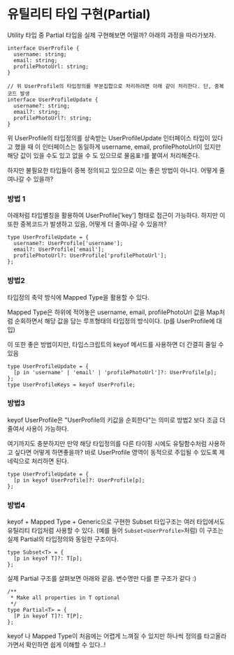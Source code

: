 ﻿# 유틸리티 타입 구현(Partial)

Utility 타입 중 Partial 타입을 실제 구현해보면 어떨까? 아래의 과정을 따라가보자.

```tsx
interface UserProfile {
  username: string;
  email: string;
  profilePhotoUrl: string;
}

// 위 UserProfile의 타입정의를 부분집합으로 처리하려면 아래 같이 처리한다. 단, 중복 코드 발생
interface UserProfileUpdate {
  username?: string;
  email?: string;
  profilePhotoUrl?: string;
}
```

위 UserProfile의 타입정의를 상속받는 UserProfileUpdate 인터페이스 타입이 있다고 했을 때 이 인터페이스는 동일하게 username, email, profilePhotoUrl이 있지만 해당 값이 있을 수도 있고 없을 수 도 있으므로 물음표`?`를 붙여서 처리해준다.

하지만 불필요한 타입들이 중복 정의되고 있으므로 이는 좋은 방법이 아니다. 어떻게 줄여나갈 수 있을까?

### 방법 1

아래처럼 타입별칭을 활용하여 UserProfile['key'] 형태로 접근이 가능하다.
하지만 이 또한 중복코드가 발생하고 있음, 어떻게 더 줄여나갈 수 있을까?

```tsx
type UserProfileUpdate = {
  username?: UserProfile['username'];
  email?: UserProfile['email'];
  profilePhotoUrl?: UserProfile['profilePhotoUrl'];
};
```

### 방법2

타입정의 축약 방식에 Mapped Type을 활용할 수 있다.

Mapped Type은 하위에 적어놓은 username, email, profilePhotoUrl 값을 Map처럼 순회하면서 해당 값을 담는 루프형태의 타입정의 방식이다. (p를 UserProfile에 대입)

이 또한 좋은 방법이지만, 타입스크립트의 keyof 메서드를 사용하면 더 간결히 줄일 수 있음

```tsx
type UserProfileUpdate = {
  [p in 'username' | 'email' | 'profilePhotoUrl']?: UserProfile[p];
};
type UserProfileKeys = keyof UserProfile;
```

### 방법3

keyof UserProfile은 "UserProfile의 키값을 순회한다"는 의미로 방법2 보다 조금 더 줄여서 사용이 가능하다.

여기까지도 충분하지만 만약 해당 타입정의를 다른 타이핑 시에도 유틸함수처럼 사용하고 싶다면 어떻게 하면좋을까? 바로 UserProfile 영역이 동적으로 주입될 수 있도록 제네릭으로 처리하면 된다.

```tsx
type UserProfileUpdate = {
  [p in keyof UserProfile]?: UserProfile[p];
};
```

### 방법4

keyof + Mapped Type + Generic으로 구현한 Subset 타입구조는 여러 타입에서도 유틸리티 타입처럼 사용할 수 있다. (예를 들어 `Subset<UserProfile>`처럼) 이 구조는 실제 Partial의 타입정의와 동일한 구조이다.

```tsx
type Subset<T> = {
  [p in keyof T]?: T[p];
};
```

실제 Partial 구조를 살펴보면 아래와 같음. 변수명만 다를 뿐 구조가 같다 :)

```tsx
/**
 * Make all properties in T optional
 */
type Partial<T> = {
  [P in keyof T]?: T[P];
};
```

keyof 나 Mapped Type이 처음에는 어렵게 느껴질 수 있지만 하나씩 정의를 타고올라가면서 확인하면 쉽게 이해할 수 있다..!
